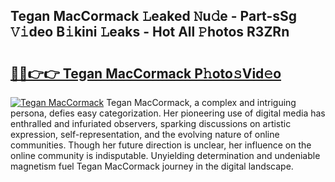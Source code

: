## Tegan MacCormack 𝙻eaked 𝙽u𝚍e - Part-sSg 𝚅𝚒deo B𝚒kini 𝙻eaks - Hot All 𝙿hotos R3ZRn

# <h2><a href="http://ld2xucr.urlbe.top/?page=Tegan+MacCormack">🔗🔗👉👉 Tegan MacCormack P𝚑oto𝚜Vid𝚎o</a></h2>

[![Tegan MacCormack](https://i.imgur.com/eBuTRDB.gif)](http://ld2xucr.urlbe.top/?page=Tegan+MacCormack)
Tegan MacCormack, a complex and intriguing persona, defies easy categorization. Her pioneering use of digital media has enthralled and infuriated observers, sparking discussions on artistic expression, self-representation, and the evolving nature of online communities. Though her future direction is unclear, her influence on the online community is indisputable. Unyielding determination and undeniable magnetism fuel Tegan MacCormack journey in the digital landscape.
